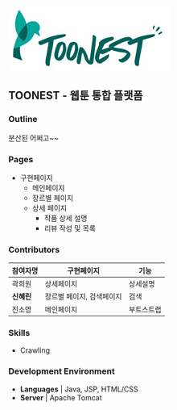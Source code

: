 ![](/MiniPj/WebContent/images/toonnest_logo.jpg)

## TOONEST - 웹툰 통합 플랫폼

### Outline

분산된 어쩌고~~

### Pages

* 구현페이지
  * 메인페이지
  * 장르별 페이지
  * 상세 페이지
    * 작품 상세 설명
    * 리뷰 작성 및 목록

### Contributors

참여자명|구현페이지|기능
---|---|---|
곽희원|상세페이지|상세설명
**신혜린**|장르별 페이지, 검색페이지|검색
진소영|메인페이지|부트스트랩

### Skills
* Crawling

### Development Environment

* **Languages** | Java, JSP, HTML/CSS
* **Server** | Apache Tomcat
